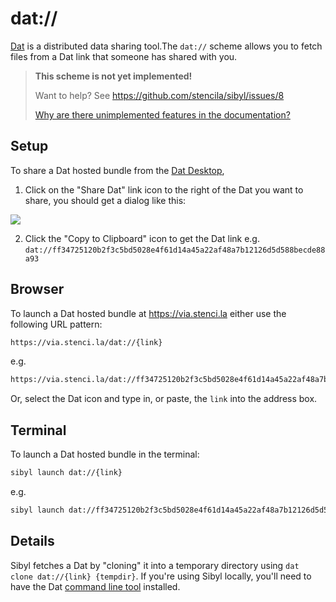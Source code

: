 # dat://

[Dat](datproject.org) is a distributed data sharing tool.The `dat://` scheme allows you to fetch files from a Dat link that someone has shared with you.

> **This scheme is not yet implemented!**
>
> Want to help? See https://github.com/stencila/sibyl/issues/8
>
> [Why are there unimplemented features in the documentation?](faq#unimplemented-features-in-docs)

## Setup

To share a Dat hosted bundle from the [Dat Desktop](https://github.com/datproject/dat-desktop),

1. Click on the "Share Dat" link icon to the right of the Dat you want to share, you should get a dialog like this:

![](assets/dat-scheme.png)

2. Click the "Copy to Clipboard" icon to get the Dat link e.g. `dat://ff34725120b2f3c5bd5028e4f61d14a45a22af48a7b12126d5d588becde88a93`


## Browser

To launch a Dat hosted bundle at https://via.stenci.la either use the following URL pattern:

```sh
https://via.stenci.la/dat://{link}
```

e.g.

```sh
https://via.stenci.la/dat://ff34725120b2f3c5bd5028e4f61d14a45a22af48a7b12126d5d588becde88a93
```

Or, select the Dat icon and type in, or paste, the `link` into the address box.

## Terminal

To launch a Dat hosted bundle in the terminal:

```sh
sibyl launch dat://{link}
```

e.g.

```sh
sibyl launch dat://ff34725120b2f3c5bd5028e4f61d14a45a22af48a7b12126d5d588becde88a93
```

## Details

Sibyl fetches a Dat by "cloning" it into a temporary directory using `dat clone dat://{link} {tempdir}`. If you're using Sibyl locally, you'll need to have the Dat [command line tool](https://docs.datproject.org/install#in-the-terminal) installed.
